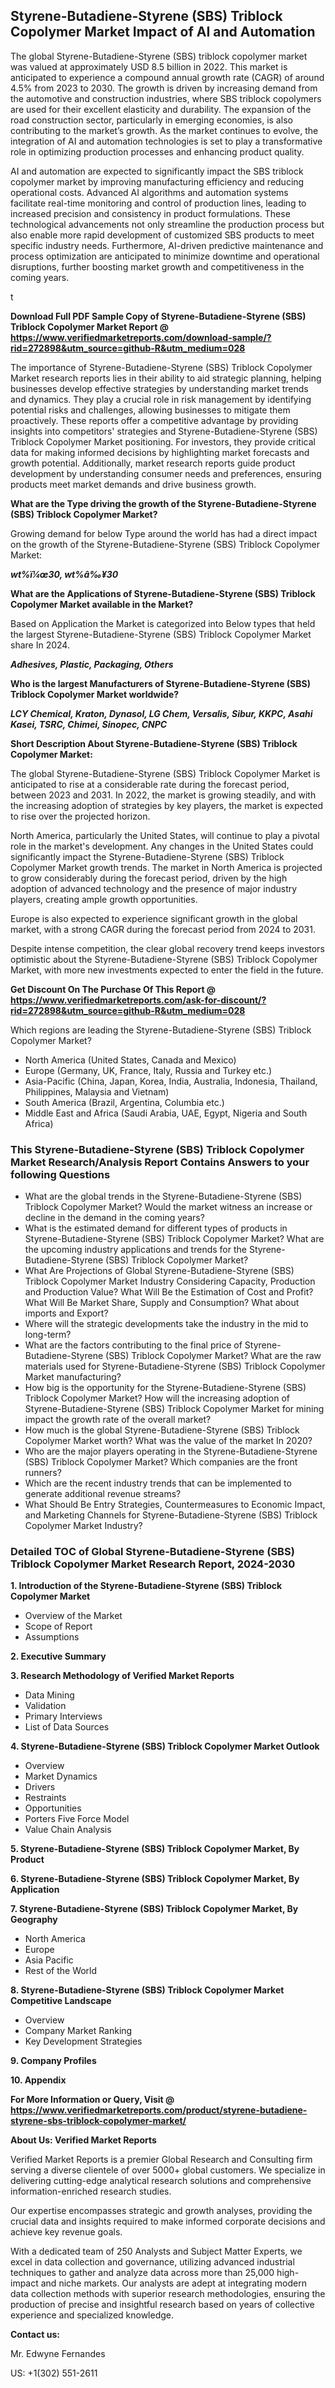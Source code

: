 <h2>Styrene-Butadiene-Styrene (SBS) Triblock Copolymer Market Impact of AI and Automation</h2><p>The global Styrene-Butadiene-Styrene (SBS) triblock copolymer market was valued at approximately USD 8.5 billion in 2022. This market is anticipated to experience a compound annual growth rate (CAGR) of around 4.5% from 2023 to 2030. The growth is driven by increasing demand from the automotive and construction industries, where SBS triblock copolymers are used for their excellent elasticity and durability. The expansion of the road construction sector, particularly in emerging economies, is also contributing to the market’s growth. As the market continues to evolve, the integration of AI and automation technologies is set to play a transformative role in optimizing production processes and enhancing product quality.</p><p>AI and automation are expected to significantly impact the SBS triblock copolymer market by improving manufacturing efficiency and reducing operational costs. Advanced AI algorithms and automation systems facilitate real-time monitoring and control of production lines, leading to increased precision and consistency in product formulations. These technological advancements not only streamline the production process but also enable more rapid development of customized SBS products to meet specific industry needs. Furthermore, AI-driven predictive maintenance and process optimization are anticipated to minimize downtime and operational disruptions, further boosting market growth and competitiveness in the coming years.</p>t</p><p id="" class=""><strong>Download Full PDF Sample Copy of Styrene-Butadiene-Styrene (SBS) Triblock Copolymer Market Report @ <a href="https://www.verifiedmarketreports.com/download-sample/?rid=272898&utm_source=github-R&utm_medium=028" target="_blank">https://www.verifiedmarketreports.com/download-sample/?rid=272898&utm_source=github-R&utm_medium=028</a></strong></p><p>The importance of&nbsp;Styrene-Butadiene-Styrene (SBS) Triblock Copolymer Market research reports lies in their ability to aid strategic planning, helping businesses develop effective strategies by understanding market trends and dynamics. They play a crucial role in risk management by identifying potential risks and challenges, allowing businesses to mitigate them proactively. These reports offer a competitive advantage by providing insights into competitors' strategies and Styrene-Butadiene-Styrene (SBS) Triblock Copolymer Market positioning. For investors, they provide critical data for making informed decisions by highlighting market forecasts and growth potential. Additionally, market research reports guide product development by understanding consumer needs and preferences, ensuring products meet market demands and drive business growth.</p><p><strong>What are the&nbsp;Type driving the growth of the Styrene-Butadiene-Styrene (SBS) Triblock Copolymer Market?</strong></p><p id="" class="">Growing demand for below Type around the world has had a direct impact on the growth of the Styrene-Butadiene-Styrene (SBS) Triblock Copolymer Market:</p><em><strong>wt%ï¼œ30, wt%â‰¥30</strong></em></p><strong>What are the&nbsp;Applications&nbsp;of Styrene-Butadiene-Styrene (SBS) Triblock Copolymer Market available in the Market?</strong></p><p id="" class="">Based on Application the Market is categorized into Below types that held the largest Styrene-Butadiene-Styrene (SBS) Triblock Copolymer Market share In 2024.</p><em><strong>Adhesives, Plastic, Packaging, Others</strong></em></p><strong>Who is the largest Manufacturers of Styrene-Butadiene-Styrene (SBS) Triblock Copolymer Market worldwide?</strong></p><p><em><strong>LCY Chemical, Kraton, Dynasol, LG Chem, Versalis, Sibur, KKPC, Asahi Kasei, TSRC, Chimei, Sinopec, CNPC</strong></em></p><p id="" class=""><strong>Short Description About Styrene-Butadiene-Styrene (SBS) Triblock Copolymer Market:</strong></p><p>The global Styrene-Butadiene-Styrene (SBS) Triblock Copolymer Market is anticipated to rise at a considerable rate during the forecast period, between 2023 and 2031. In 2022, the market is growing steadily, and with the increasing adoption of strategies by key players, the market is expected to rise over the projected horizon.</p><p>North America, particularly the United States, will continue to play a pivotal role in the market's development. Any changes in the United States could significantly impact the Styrene-Butadiene-Styrene (SBS) Triblock Copolymer Market growth trends. The market in North America is projected to grow considerably during the forecast period, driven by the high adoption of advanced technology and the presence of major industry players, creating ample growth opportunities.</p><p>Europe is also expected to experience significant growth in the global market, with a strong CAGR during the forecast period from 2024 to 2031.</p><p>Despite intense competition, the clear global recovery trend keeps investors optimistic about the Styrene-Butadiene-Styrene (SBS) Triblock Copolymer Market, with more new investments expected to enter the field in the future.</p><p id="" class=""><strong>Get Discount On The Purchase Of This Report @ <a href="https://www.verifiedmarketreports.com/ask-for-discount/?rid=272898&utm_source=github-R&utm_medium=028" target="_blank">https://www.verifiedmarketreports.com/ask-for-discount/?rid=272898&utm_source=github-R&utm_medium=028</a></strong></p>Which regions are leading the Styrene-Butadiene-Styrene (SBS) Triblock Copolymer Market?</p><ul><li>North America (United States, Canada and Mexico)</li><li>Europe (Germany, UK, France, Italy, Russia and Turkey etc.)</li><li>Asia-Pacific (China, Japan, Korea, India, Australia, Indonesia, Thailand, Philippines, Malaysia and Vietnam)</li><li>South America (Brazil, Argentina, Columbia etc.)</li><li>Middle East and Africa (Saudi Arabia, UAE, Egypt, Nigeria and South Africa)</li></ul><h3 id="" class="">This Styrene-Butadiene-Styrene (SBS) Triblock Copolymer Market Research/Analysis Report Contains Answers to your following Questions</h3><ul><li>What are the global trends in the Styrene-Butadiene-Styrene (SBS) Triblock Copolymer Market? Would the market witness an increase or decline in the demand in the coming years?</li><li>What is the estimated demand for different types of products in Styrene-Butadiene-Styrene (SBS) Triblock Copolymer Market? What are the upcoming industry applications and trends for the Styrene-Butadiene-Styrene (SBS) Triblock Copolymer Market?</li><li>What Are Projections of Global Styrene-Butadiene-Styrene (SBS) Triblock Copolymer Market Industry Considering Capacity, Production and Production Value? What Will Be the Estimation of Cost and Profit? What Will Be Market Share, Supply and Consumption? What about imports and Export?</li><li>Where will the strategic developments take the industry in the mid to long-term?</li><li>What are the factors contributing to the final price of Styrene-Butadiene-Styrene (SBS) Triblock Copolymer Market? What are the raw materials used for Styrene-Butadiene-Styrene (SBS) Triblock Copolymer Market manufacturing?</li><li>How big is the opportunity for the Styrene-Butadiene-Styrene (SBS) Triblock Copolymer Market? How will the increasing adoption of Styrene-Butadiene-Styrene (SBS) Triblock Copolymer Market for mining impact the growth rate of the overall market?</li><li>How much is the global Styrene-Butadiene-Styrene (SBS) Triblock Copolymer Market worth? What was the value of the market In 2020?</li><li>Who are the major players operating in the Styrene-Butadiene-Styrene (SBS) Triblock Copolymer Market? Which companies are the front runners?</li><li>Which are the recent industry trends that can be implemented to generate additional revenue streams?</li><li>What Should Be Entry Strategies, Countermeasures to Economic Impact, and Marketing Channels for Styrene-Butadiene-Styrene (SBS) Triblock Copolymer Market Industry?</li></ul><h3 id="" class="">Detailed TOC of Global Styrene-Butadiene-Styrene (SBS) Triblock Copolymer Market Research Report, 2024-2030</h3><p id="" class=""><strong>1. Introduction of the Styrene-Butadiene-Styrene (SBS) Triblock Copolymer Market</strong></p><ul><li>Overview of the Market</li><li>Scope of Report</li><li>Assumptions</li></ul><p id="" class=""><strong>2. Executive Summary</strong></p><p id="" class=""><strong>3. Research Methodology of Verified Market Reports</strong></p><ul><li>Data Mining</li><li>Validation</li><li>Primary Interviews</li><li>List of Data Sources</li></ul><p id="" class=""><strong>4. Styrene-Butadiene-Styrene (SBS) Triblock Copolymer Market Outlook</strong></p><ul><li>Overview</li><li>Market Dynamics</li><li>Drivers</li><li>Restraints</li><li>Opportunities</li><li>Porters Five Force Model</li><li>Value Chain Analysis</li></ul><p id="" class=""><strong>5. Styrene-Butadiene-Styrene (SBS) Triblock Copolymer Market, By Product</strong></p><p id="" class=""><strong>6. Styrene-Butadiene-Styrene (SBS) Triblock Copolymer Market, By Application</strong></p><p id="" class=""><strong>7. Styrene-Butadiene-Styrene (SBS) Triblock Copolymer Market, By Geography</strong></p><ul><li>North America</li><li>Europe</li><li>Asia Pacific</li><li>Rest of the World</li></ul><p id="" class=""><strong>8. Styrene-Butadiene-Styrene (SBS) Triblock Copolymer Market Competitive Landscape</strong></p><ul><li>Overview</li><li>Company Market Ranking</li><li>Key Development Strategies</li></ul><p id="" class=""><strong>9. Company Profiles</strong></p><p id="" class=""><strong>10. Appendix</strong></p><p id="" class=""><strong>For More Information or Query, Visit @ <a href="https://www.verifiedmarketreports.com/product/styrene-butadiene-styrene-sbs-triblock-copolymer-market/" target="_blank">https://www.verifiedmarketreports.com/product/styrene-butadiene-styrene-sbs-triblock-copolymer-market/</a></strong></p><p id="" class=""><strong>About Us: Verified Market Reports</strong></p><p id="" class="">Verified Market Reports is a premier Global Research and Consulting firm serving a diverse clientele of over 5000+ global customers. We specialize in delivering cutting-edge analytical research solutions and comprehensive information-enriched research studies.</p><p id="" class="">Our expertise encompasses strategic and growth analyses, providing the crucial data and insights required to make informed corporate decisions and achieve key revenue goals.</p><p id="" class="">With a dedicated team of 250 Analysts and Subject Matter Experts, we excel in data collection and governance, utilizing advanced industrial techniques to gather and analyze data across more than 25,000 high-impact and niche markets. Our analysts are adept at integrating modern data collection methods with superior research methodologies, ensuring the production of precise and insightful research based on years of collective experience and specialized knowledge.</p><p id="" class=""><strong>Contact us:</strong></p><p id="" class="">Mr. Edwyne Fernandes</p><p id="" class="">US: +1(302) 551-2611</p>